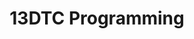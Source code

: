 ---
title: 13DTC Programming
layout: auto_contents
categories:
  - setup:
    category_name: Setup
    category_items:
      - setup_windows:
        item_name: Set up on Windows
        item_desc: Install VSCode, Python via scoop
        item_icon: /img/setup.svg
        item_page: /classroom/setup-windows
      - setup_macos:
        item_name: Set up on macOS
        item_desc: Install VSCode, Python via Homebrew
        item_icon: /img/setup.svg
        item_page: /classroom/setup-macos
      - setup_linux:
        item_name: Set up on Linux
        item_desc: Install Python via pyenv
        item_icon: /img/setup.svg
        item_page: /classroom/setup-linux
  - recap:
    category_name: Recap
    category_items:
      - intro:
        item_name: Intro
        item_desc: Revise Python from 12DTC
        item_icon: img/programming.svg
        item_page: intro
  - oop:
    category_name: Object-oriented programming
    category_items:
      - oop:
        item_name: Intro to OOP
        item_desc: Classes, objects, oh my!
        item_icon: img/oop.svg
        item_page: oop
      - properties:
        item_name: Properties
        item_desc: Restrict access to class members
        item_icon: img/properties.svg
        item_page: properties
      - methods:
        item_name: Methods
        item_desc: Make your objects do things
        item_icon: img/methods.svg
        item_page: methods
      - inheritance:
        item_name: Inheritance
        item_desc: Down with the class hierarchy!
        item_icon: img/inheritance.svg
        item_page: inheritance
      - protocols:
        item_name: Protocols
        item_desc: Fulfill the promises another class makes
        item_icon: img/protocols.svg
        item_page: protocols
  - packaging:
    category_name: Packaging and Testing
    category_items:
      - packages:
        item_name: Packages and Modules
        item_desc: Import code from separate files
        item_icon: img/packages.svg
        item_page: packages
      - testing:
        item_name: Automatic testing
        item_desc: Testing tables? No, this is Pytest!
        item_icon: img/testing.svg
        item_page: testing
  - gui:
    category_name: Graphical User Interfaces
    category_items:
      - gui:
        item_name: Intro to GUI
        item_desc: Make a window appear on a screen
        item_icon: img/gui.svg
        item_page: gui
      - layouts:
        item_name: Layouts
        item_desc: Put widgets on your window
        item_icon: img/layouts.svg
        item_page: layouts
      - form:
        item_name: Form layouts
        item_desc: Put labels next to widgets on your window
        item_icon: img/form.svg
        item_page: form
      - docs:
        item_name: Qt documentation
        item_desc: Learn about other widgets for your window
        item_icon: img/docs.svg
        item_page: https://matuadoc.co.nz/docs/graphical-user-interfaces/widgets/other-widgets/
      - styles:
        item_name: Styles
        item_desc: Make the widgets on your window look nice
        item_icon: img/styles.svg
        item_page: https://matuadoc.co.nz/docs/graphical-user-interfaces/widgets/customising-widget-appearance/
  - events:
    category_name: Event handling
    category_items:
      - events:
        item_name: Intro to Events
        item_desc: Make the widgets on your window do things
        item_icon: img/events.svg
        item_page: events
      - data:  
        item_name: Widget data
        item_desc: Get data from the widgets on your window
        item_icon: img/data.svg
        item_page: https://matuadoc.co.nz/docs/graphical-user-interfaces/events/getting-widget-information/
      - events_oop:
        item_name: Events & OOP
        item_desc: Add objects to your window code
        item_icon: img/drinks.svg
        item_page: https://matuadoc.co.nz/docs/graphical-user-interfaces/events/events-and-oop/
      - events_oop_ii:
        item_name: Events & OOP II
        item_desc: Modify the objects in your window code
        item_icon: img/soda.svg
        item_page: https://matuadoc.co.nz/docs/graphical-user-interfaces/events/events-and-oop-modifying-objects/
  - tasks:
    category_name: Tasks
    category_items:
      - pet:
        item_name: Virtual Pet
        item_desc: Bring your objects to life!
        item_icon: img/virtual-pet.svg
        item_page: virtual-pet
      - shop:
        item_name: Kai UI
        item_desc: Create an ordering system for the Onslow café
        item_icon: img/shop.svg
        item_page: shop
---